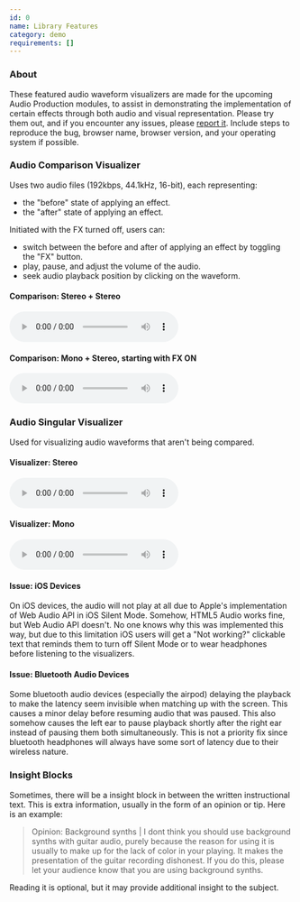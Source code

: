 ```yaml
---
id: 0
name: Library Features
category: demo
requirements: []
---
```


### About

These featured audio waveform visualizers are made for the upcoming Audio Production modules, to assist in demonstrating the implementation of certain effects through both audio and visual representation. Please try them out, and if you encounter any issues, please [report it](/contact?t=Report_Issue&l=a&id=0). Include steps to reproduce the bug, browser name, browser version, and your operating system if possible.

### Audio Comparison Visualizer

Uses two audio files (192kbps, 44.1kHz, 16-bit), each representing:

- the "before" state of applying an effect.
- the "after" state of applying an effect.

Initiated with the FX turned off, users can:

- switch between the before and after of applying an effect by toggling the "FX" button.
- play, pause, and adjust the volume of the audio.
- seek audio playback position by clicking on the waveform.

#### Comparison: Stereo + Stereo

![comparison](/audio/a/neverGonna.mp3&/audio/a/neverGonnaCompressYou.mp3)

#### Comparison: Mono + Stereo, starting with FX ON

![comparisonAfter](/audio/a/avidMono.mp3&/audio/a/avid.mp3)

### Audio Singular Visualizer

Used for visualizing audio waveforms that aren't being compared.

#### Visualizer: Stereo

![visualizer](/audio/a/neverGonna.mp3)

#### Visualizer: Mono

![visualizer](/audio/a/avidMono.mp3)

#### Issue: iOS Devices

On iOS devices, the audio will not play at all due to Apple's implementation of Web Audio API in iOS Silent Mode. Somehow, HTML5 Audio works fine, but Web Audio API doesn't. No one knows why this was implemented this way, but due to this limitation iOS users will get a "Not working?" clickable text that reminds them to turn off Silent Mode or to wear headphones before listening to the visualizers.

#### Issue: Bluetooth Audio Devices

Some bluetooth audio devices (especially the airpod) delaying the playback to make the latency seem invisible when matching up with the screen. This causes a minor delay before resuming audio that was paused. This also somehow causes the left ear to pause playback shortly after the right ear instead of pausing them both simultaneously. This is not a priority fix since bluetooth headphones will always have some sort of latency due to their wireless nature.

### Insight Blocks

Sometimes, there will be a insight block in between the written instructional text. This is extra information, usually in the form of an opinion or tip. Here is an example:

> Opinion: Background synths | I dont think you should use background synths with guitar audio, purely because the reason for using it is usually to make up for the lack of color in your playing. It makes the presentation of the guitar recording dishonest. If you do this, please let your audience know that you are using background synths.

Reading it is optional, but it may provide additional insight to the subject.
